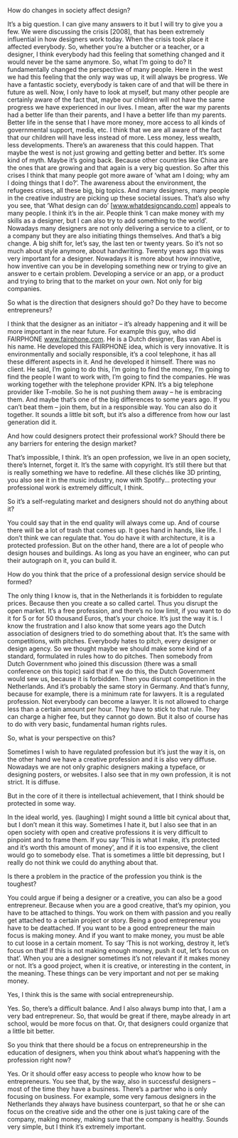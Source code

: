 How do changes in society affect design?

It’s a big question. I can give many answers to it but I will try to give you a few. We were discussing the crisis [2008], that has been extremely influential in how designers work today. When the crisis took place it affected everybody. So, whether you’re a butcher or a teacher, or a designer, I think everybody had this feeling that something changed and it would never be the same anymore. So, what I’m going to do? It fundamentally changed the perspective of many people.  Here in the west we had this feeling that the only way was up, it will always be progress. We have a fantastic society, everybody is taken care of and that will be there in future as well. Now, I only have to look at myself, but many other people are certainly aware of the fact that, maybe our children will not have the same progress we have experienced in our lives. I mean, after the war my parents had a better life than their parents, and I have a better life than my parents. Better life in the sense that I have more money, more access to all kinds of governmental support, media, etc. I think that we are all aware of the fact that our children will have less instead of more. Less money, less wealth, less developments. There’s an awareness that this could happen. That maybe the west is not just growing and getting better and better. It’s some kind of myth. Maybe it’s going back. Because other countries like China are the ones that are growing and that again is a very big question. So after this crises I think that many people got more aware of  ‘what am I doing; why am I doing things that I do?’. The awareness about the environment, the refugees crises, all these big, big topics. And many designers, many people in the creative industry are picking up these societal issues. That’s also why you see, that ‘What design can do’ [www.whatdesigncando.com] appeals to many people. I think it’s in the air. People think ‘I can make money with my skills as a designer, but I can also try to add something to the world’. Nowadays many designers are not only delivering a service to a client, or to a company but they are also initiating things themselves. And that’s a big change. A big shift for, let’s say, the last ten or twenty years. So it’s not so much about style anymore, about handwriting. Twenty years ago this was very important for a designer. Nowadays it is more about how innovative, how inventive can you be in developing something new or trying to give an answer to e certain problem. Developing a service or an app, or a product and trying to bring that to the market on your own. Not only for big companies.

So what is the direction that designers should go? Do they have to become entrepreneurs?

I think that the designer as an initiator – it’s already happening and it will be more important in the near future. For example this guy, who did FAIRPHONE www.fairphone.com. He is a Dutch designer, Bas van Abel is his name. He developed this FAIRPHONE idea, which is very innovative. It is environmentally and socially responsible, it’s a cool telephone, it has all these different aspects in it. And he developed it himself. There was no client. He said, I’m going to do this, I’m going to find the money, I’m going to find the people I want to work with, I’m going to find the companies. He was working together with the telephone provider KPN. It’s a big telephone provider like T-mobile. So he is not pushing them away – he is embracing them.  And maybe that’s one of the big differences to some years ago. If you can’t beat them – join them, but in a responsible way. You can also do it together. It sounds a little bit soft, but it’s also a difference from how our last generation did it. 

And how could designers protect their professional work? Should there be any barriers for entering the design market?

That’s impossible, I think. It’s an open profession, we live in an open society, there’s Internet, forget it. It’s the same with copyright. It’s still there but that is really something we have to redefine. All these clichés like 3D printing, you also see it in the music industry, now with Spotify… protecting your professional work is extremely difficult, I think.

So it’s a self-regulating market and designers should not do anything about it?

You could say that in the end quality will always come up. And of course there will be a lot of trash that comes up. It goes hand in hands, like life. I don’t think we can regulate that. You do have it with architecture, it is a protected profession. But on the other hand, there are a lot of people who design houses and buildings. As long as you have an engineer, who can put their autograph on it, you can build it.

How do you think that the price of a professional design service should be formed? 

The only thing I know is, that in the Netherlands it is forbidden to regulate prices. Because then you create a so called cartel. Thus you disrupt the open market. It’s a free profession, and there’s no low limit, if you want to do it for 5 or for 50 thousand Euros, that’s your choice.  It’s just the way it is. I know the frustration and I also know that some years ago the Dutch association of designers tried to do something about that. It’s the same with competitions, with pitches. Everybody hates to pitch, every designer or design agency. So we thought maybe we should make some kind of a standard, formulated in rules how to do pitches. Then somebody from Dutch Government who joined this discussion (there was a small conference on this topic) said that if we do this, the Dutch Government would sew us, because it is forbidden. Then you disrupt competition in the Netherlands. And it’s probably the same story in Germany. And that’s funny, because for example, there is a minimum rate for lawyers. It is a regulated profession. Not everybody can become a lawyer. It is not allowed to charge less than a certain amount per hour. They have to stick to that rule. They can charge a higher fee, but they cannot go down. But it also of course has to do with very basic, fundamental human rights rules.

So, what is your perspective on this?

Sometimes I wish to have regulated profession but it’s just the way it is, on the other hand we have a creative profession and it is also very diffuse. Nowadays we are not only graphic designers making a typeface, or designing posters, or websites. I also see that in my own profession, it is not strict. It is diffuse.  

But in the core of it there is intellectual achievement, that I think should be protected in some way.

In the ideal world, yes. (laughing) I might sound a little bit cynical about that, but I don’t mean it this way. Sometimes I hate it, but I also see that in an open society with open and creative professions it is very difficult to pinpoint and to frame them. If you say ‘This is what I make, it’s protected and it’s worth this amount of money’, and if it is too expensive, the client would go to somebody else. That is sometimes a little bit depressing, but I really do not think we could do anything about that.

Is there a problem in the practice of the profession you think is the toughest?

You could argue if being a designer or a creative, you can also be a good entrepreneur. Because when you are a good creative, that’s my opinion, you have to be attached to things. You work on them with passion and you really get attached to a certain project or story. Being a good entrepreneur you have to be deattached. If you want to be a good entrepreneur the main focus is making money. And if you want to make money, you must be able to cut loose in a certain moment. To say ‘This is not working, destroy it, let’s focus on that! If this is not making enough money, push it out, let’s focus on that’. When you are a designer sometimes it’s not relevant if it makes money or not. It’s a good project, when it is creative, or interesting in the content, in the meaning. These things can be very important and not per se making money.

Yes, I think this is the same with social entrepreneurship.

Yes. So, there’s a difficult balance. And I also always bump into that, I am a very bad entrepreneur. So, that would be great if there, maybe already in art school, would be more focus on that. Or, that designers could organize that a little bit better. 

So you think that there should be a focus on entrepreneurship in the education of designers, when you think about what’s happening with the profession right now?

Yes. Or it should offer easy access to people who know how to be entrepreneurs. You see that, by the way, also in successful designers – most of the time they have a business. There’s a partner who is only  focusing on business. For example, some very famous designers in the Netherlands they always have business counterpart, so that he or she can focus on the creative side and the other one is just taking care of the company, making money, making sure that the company is healthy. Sounds very simple, but I think it’s extremely important.
